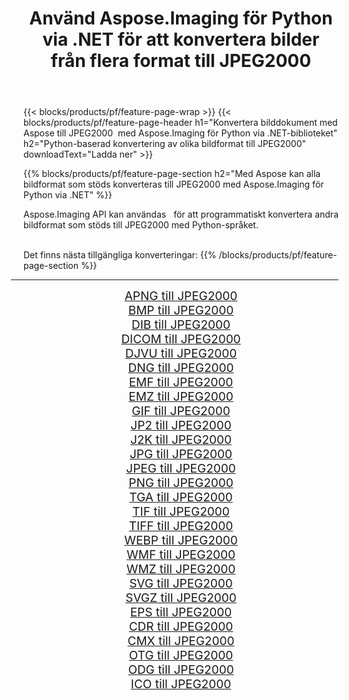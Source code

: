 ﻿---
title: Använd Aspose.Imaging för Python via .NET för att konvertera bilder från flera format till JPEG2000 
weight: 3920
url: /sv/python-net/conversion/to/jpeg2000 
lang: sv
langdirlevel: 2
locales: zh-hans,ja,it,ru,de,es,fr,nl,id,lt,pl,pt,vi,tr,ko,zh-hant,ar,hi,th,sv,cs,uk,he
description: Du kan använda Aspose.Imaging för Python via .NET-biblioteket för att konvertera från en mängd olika format till JPEG2000
---

{{< blocks/products/pf/feature-page-wrap >}}
{{< blocks/products/pf/feature-page-header h1="Konvertera bilddokument med Aspose till JPEG2000  med Aspose.Imaging för Python via .NET-biblioteket" h2="Python-baserad konvertering av olika bildformat till JPEG2000" downloadText="Ladda ner" >}}


{{% blocks/products/pf/feature-page-section  h2="Med Aspose kan alla bildformat som stöds konverteras till JPEG2000 med Aspose.Imaging för Python via .NET" %}}
<p align=justify>Aspose.Imaging API kan användas   för att programmatiskt konvertera andra bildformat som stöds till JPEG2000 med Python-språket.</p>
<br/>
Det finns nästa tillgängliga konverteringar:
{{% /blocks/products/pf/feature-page-section %}}
<div class="container-fluid productfamilypage bg-gray">
    <div class="convertypes bg-gray agp-content section">
        <div class="container">
		<hr style="margin-left:-20px;"/>
		<div class="row other-converters" style="gap: 10px;font-size: 19px;text-align:center;">
		    <div class='col-md-2 other-converter remove-lp remove-rp'><a href="/imaging/sv/python-net/conversion/apng-to-jpeg2000" style="padding:15px;">APNG till JPEG2000</a></div>
<div class='col-md-2 other-converter remove-lp remove-rp'><a href="/imaging/sv/python-net/conversion/bmp-to-jpeg2000" style="padding:15px;">BMP till JPEG2000</a></div>
<div class='col-md-2 other-converter remove-lp remove-rp'><a href="/imaging/sv/python-net/conversion/dib-to-jpeg2000" style="padding:15px;">DIB till JPEG2000</a></div>
<div class='col-md-2 other-converter remove-lp remove-rp'><a href="/imaging/sv/python-net/conversion/dicom-to-jpeg2000" style="padding:15px;">DICOM till JPEG2000</a></div>
<div class='col-md-2 other-converter remove-lp remove-rp'><a href="/imaging/sv/python-net/conversion/djvu-to-jpeg2000" style="padding:15px;">DJVU till JPEG2000</a></div>
<div class='col-md-2 other-converter remove-lp remove-rp'><a href="/imaging/sv/python-net/conversion/dng-to-jpeg2000" style="padding:15px;">DNG till JPEG2000</a></div>
<div class='col-md-2 other-converter remove-lp remove-rp'><a href="/imaging/sv/python-net/conversion/emf-to-jpeg2000" style="padding:15px;">EMF till JPEG2000</a></div>
<div class='col-md-2 other-converter remove-lp remove-rp'><a href="/imaging/sv/python-net/conversion/emz-to-jpeg2000" style="padding:15px;">EMZ till JPEG2000</a></div>
<div class='col-md-2 other-converter remove-lp remove-rp'><a href="/imaging/sv/python-net/conversion/gif-to-jpeg2000" style="padding:15px;">GIF till JPEG2000</a></div>
<div class='col-md-2 other-converter remove-lp remove-rp'><a href="/imaging/sv/python-net/conversion/jp2-to-jpeg2000" style="padding:15px;">JP2 till JPEG2000</a></div>
<div class='col-md-2 other-converter remove-lp remove-rp'><a href="/imaging/sv/python-net/conversion/j2k-to-jpeg2000" style="padding:15px;">J2K till JPEG2000</a></div>
<div class='col-md-2 other-converter remove-lp remove-rp'><a href="/imaging/sv/python-net/conversion/jpg-to-jpeg2000" style="padding:15px;">JPG till JPEG2000</a></div>
<div class='col-md-2 other-converter remove-lp remove-rp'><a href="/imaging/sv/python-net/conversion/jpeg-to-jpeg2000" style="padding:15px;">JPEG till JPEG2000</a></div>
<div class='col-md-2 other-converter remove-lp remove-rp'><a href="/imaging/sv/python-net/conversion/png-to-jpeg2000" style="padding:15px;">PNG till JPEG2000</a></div>
<div class='col-md-2 other-converter remove-lp remove-rp'><a href="/imaging/sv/python-net/conversion/tga-to-jpeg2000" style="padding:15px;">TGA till JPEG2000</a></div>
<div class='col-md-2 other-converter remove-lp remove-rp'><a href="/imaging/sv/python-net/conversion/tif-to-jpeg2000" style="padding:15px;">TIF till JPEG2000</a></div>
<div class='col-md-2 other-converter remove-lp remove-rp'><a href="/imaging/sv/python-net/conversion/tiff-to-jpeg2000" style="padding:15px;">TIFF till JPEG2000</a></div>
<div class='col-md-2 other-converter remove-lp remove-rp'><a href="/imaging/sv/python-net/conversion/webp-to-jpeg2000" style="padding:15px;">WEBP till JPEG2000</a></div>
<div class='col-md-2 other-converter remove-lp remove-rp'><a href="/imaging/sv/python-net/conversion/wmf-to-jpeg2000" style="padding:15px;">WMF till JPEG2000</a></div>
<div class='col-md-2 other-converter remove-lp remove-rp'><a href="/imaging/sv/python-net/conversion/wmz-to-jpeg2000" style="padding:15px;">WMZ till JPEG2000</a></div>
<div class='col-md-2 other-converter remove-lp remove-rp'><a href="/imaging/sv/python-net/conversion/svg-to-jpeg2000" style="padding:15px;">SVG till JPEG2000</a></div>
<div class='col-md-2 other-converter remove-lp remove-rp'><a href="/imaging/sv/python-net/conversion/svgz-to-jpeg2000" style="padding:15px;">SVGZ till JPEG2000</a></div>
<div class='col-md-2 other-converter remove-lp remove-rp'><a href="/imaging/sv/python-net/conversion/eps-to-jpeg2000" style="padding:15px;">EPS till JPEG2000</a></div>
<div class='col-md-2 other-converter remove-lp remove-rp'><a href="/imaging/sv/python-net/conversion/cdr-to-jpeg2000" style="padding:15px;">CDR till JPEG2000</a></div>
<div class='col-md-2 other-converter remove-lp remove-rp'><a href="/imaging/sv/python-net/conversion/cmx-to-jpeg2000" style="padding:15px;">CMX till JPEG2000</a></div>
<div class='col-md-2 other-converter remove-lp remove-rp'><a href="/imaging/sv/python-net/conversion/otg-to-jpeg2000" style="padding:15px;">OTG till JPEG2000</a></div>
<div class='col-md-2 other-converter remove-lp remove-rp'><a href="/imaging/sv/python-net/conversion/odg-to-jpeg2000" style="padding:15px;">ODG till JPEG2000</a></div>
<div class='col-md-2 other-converter remove-lp remove-rp'><a href="/imaging/sv/python-net/conversion/ico-to-jpeg2000" style="padding:15px;">ICO till JPEG2000</a></div>
                </div>
        </div>
    </div>
</div>
<br/>

